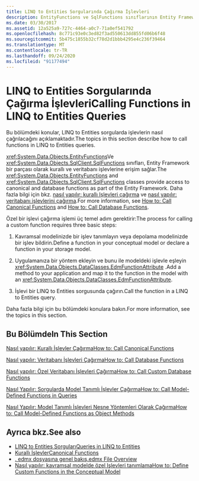 ```yaml
---
title: LINQ to Entities Sorgularında Çağırma İşlevleri
description: EntityFunctions ve SqlFunctions sınıflarının Entity Framework bir parçası olarak kurallı ve veritabanı işlevlerine nasıl erişim sağlayakullandığını görmek için bu makaleleri kullanın.
ms.date: 03/30/2017
ms.assetid: 12a525a9-727c-4464-a0c7-71a0ef541792
ms.openlocfilehash: 8c771c93e0c3ed82f3ad550613dd855fd06b6f48
ms.sourcegitcommit: 5b475c1855b32cf78d2d1bbb4295e4c236f39464
ms.translationtype: MT
ms.contentlocale: tr-TR
ms.lasthandoff: 09/24/2020
ms.locfileid: "91177494"
---
```

# <a name="calling-functions-in-linq-to-entities-queries"></a><span data-ttu-id="1bbe9-103">LINQ to Entities Sorgularında Çağırma İşlevleri</span><span class="sxs-lookup"><span data-stu-id="1bbe9-103">Calling Functions in LINQ to Entities Queries</span></span>

<span data-ttu-id="1bbe9-104">Bu bölümdeki konular, LINQ to Entities sorgularda işlevlerin nasıl çağrılacağını açıklamaktadır.</span><span class="sxs-lookup"><span data-stu-id="1bbe9-104">The topics in this section describe how to call functions in LINQ to Entities queries.</span></span>  
  
 <span data-ttu-id="1bbe9-105"><xref:System.Data.Objects.EntityFunctions>Ve <xref:System.Data.Objects.SqlClient.SqlFunctions> sınıfları, Entity Framework bir parçası olarak kurallı ve veritabanı işlevlerine erişim sağlar.</span><span class="sxs-lookup"><span data-stu-id="1bbe9-105">The <xref:System.Data.Objects.EntityFunctions> and <xref:System.Data.Objects.SqlClient.SqlFunctions> classes provide access to canonical and database functions as part of the Entity Framework.</span></span> <span data-ttu-id="1bbe9-106">Daha fazla bilgi için bkz. [nasıl yapılır: kurallı Işlevleri çağırma](how-to-call-canonical-functions.md) ve [nasıl yapılır: veritabanı işlevlerini çağırma](how-to-call-database-functions.md).</span><span class="sxs-lookup"><span data-stu-id="1bbe9-106">For more information, see [How to: Call Canonical Functions](how-to-call-canonical-functions.md) and [How to: Call Database Functions](how-to-call-database-functions.md).</span></span>  
  
 <span data-ttu-id="1bbe9-107">Özel bir işlevi çağırma işlemi üç temel adım gerektirir:</span><span class="sxs-lookup"><span data-stu-id="1bbe9-107">The process for calling a custom function requires three basic steps:</span></span>  
  
1. <span data-ttu-id="1bbe9-108">Kavramsal modelinizde bir işlev tanımlayın veya depolama modelinizde bir işlev bildirin.</span><span class="sxs-lookup"><span data-stu-id="1bbe9-108">Define a function in your conceptual model or declare a function in your storage model.</span></span>  
  
2. <span data-ttu-id="1bbe9-109">Uygulamanıza bir yöntem ekleyin ve bunu ile modeldeki işlevle eşleyin <xref:System.Data.Objects.DataClasses.EdmFunctionAttribute> .</span><span class="sxs-lookup"><span data-stu-id="1bbe9-109">Add a method to your application and map it to the function in the model with an <xref:System.Data.Objects.DataClasses.EdmFunctionAttribute>.</span></span>  
  
3. <span data-ttu-id="1bbe9-110">İşlevi bir LINQ to Entities sorgusunda çağırın.</span><span class="sxs-lookup"><span data-stu-id="1bbe9-110">Call the function in a LINQ to Entities query.</span></span>  
  
 <span data-ttu-id="1bbe9-111">Daha fazla bilgi için bu bölümdeki konulara bakın.</span><span class="sxs-lookup"><span data-stu-id="1bbe9-111">For more information, see the topics in this section.</span></span>  
  
## <a name="in-this-section"></a><span data-ttu-id="1bbe9-112">Bu Bölümde</span><span class="sxs-lookup"><span data-stu-id="1bbe9-112">In This Section</span></span>  

 [<span data-ttu-id="1bbe9-113">Nasıl yapılır: Kurallı İşlevler Çağırma</span><span class="sxs-lookup"><span data-stu-id="1bbe9-113">How to: Call Canonical Functions</span></span>](how-to-call-canonical-functions.md)  
  
 [<span data-ttu-id="1bbe9-114">Nasıl yapılır: Veritabanı İşlevleri Çağırma</span><span class="sxs-lookup"><span data-stu-id="1bbe9-114">How to: Call Database Functions</span></span>](how-to-call-database-functions.md)  
  
 [<span data-ttu-id="1bbe9-115">Nasıl yapılır: Özel Veritabanı İşlevleri Çağırma</span><span class="sxs-lookup"><span data-stu-id="1bbe9-115">How to: Call Custom Database Functions</span></span>](how-to-call-custom-database-functions.md)  
  
 [<span data-ttu-id="1bbe9-116">Nasıl Yapılır: Sorgularda Model Tanımlı İşlevler Çağırma</span><span class="sxs-lookup"><span data-stu-id="1bbe9-116">How to: Call Model-Defined Functions in Queries</span></span>](how-to-call-model-defined-functions-in-queries.md)  
  
 [<span data-ttu-id="1bbe9-117">Nasıl Yapılır: Model Tanımlı İşlevleri Nesne Yöntemleri Olarak Çağırma</span><span class="sxs-lookup"><span data-stu-id="1bbe9-117">How to: Call Model-Defined Functions as Object Methods</span></span>](how-to-call-model-defined-functions-as-object-methods.md)  
  
## <a name="see-also"></a><span data-ttu-id="1bbe9-118">Ayrıca bkz.</span><span class="sxs-lookup"><span data-stu-id="1bbe9-118">See also</span></span>

- [<span data-ttu-id="1bbe9-119">LINQ to Entities Sorguları</span><span class="sxs-lookup"><span data-stu-id="1bbe9-119">Queries in LINQ to Entities</span></span>](queries-in-linq-to-entities.md)
- [<span data-ttu-id="1bbe9-120">Kurallı İşlevler</span><span class="sxs-lookup"><span data-stu-id="1bbe9-120">Canonical Functions</span></span>](canonical-functions.md)
- <span data-ttu-id="1bbe9-121">[. edmx dosyasına genel bakış](/previous-versions/dotnet/netframework-4.0/cc982042(v=vs.100))</span><span class="sxs-lookup"><span data-stu-id="1bbe9-121">[.edmx File Overview](/previous-versions/dotnet/netframework-4.0/cc982042(v=vs.100))</span></span>
- <span data-ttu-id="1bbe9-122">[Nasıl yapılır: kavramsal modelde özel Işlevleri tanımlama](/previous-versions/dotnet/netframework-4.0/dd456812(v=vs.100))</span><span class="sxs-lookup"><span data-stu-id="1bbe9-122">[How to: Define Custom Functions in the Conceptual Model](/previous-versions/dotnet/netframework-4.0/dd456812(v=vs.100))</span></span>
